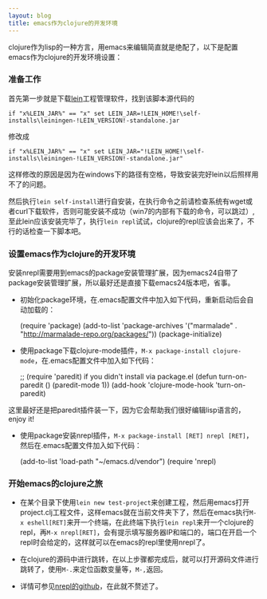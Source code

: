 ```yaml
---
layout: blog
title: emacs作为clojure的开发环境
---
```


clojure作为lisp的一种方言，用emacs来编辑简直就是绝配了，以下是配置emacs作为clojure的开发环境设置：


### 准备工作

首先第一步就是下载[lein](https://raw.github.com/technomancy/leiningen/stable/bin/lein.bat)工程管理软件，找到该脚本源代码的

    if "x%LEIN_JAR%" == "x" set LEIN_JAR=!LEIN_HOME!\self-installs\leiningen-!LEIN_VERSION!-standalone.jar

修改成

    if "x%LEIN_JAR%" == "x" set LEIN_JAR="!LEIN_HOME!\self-installs\leiningen-!LEIN_VERSION!-standalone.jar"

这样修改的原因是因为在windows下的路径有空格，导致安装完好lein以后照样用不了的问题。

然后执行`lein self-install`进行自安装，在执行命令之前请检查系统有wget或者curl下载软件，否则可能安装不成功（win7的内部有下载的命令，可以跳过）,至此lein应该安装完毕了，执行`lein repl`试试，clojure的repl应该会出来了，不行的话检查一下脚本吧。

### 设置emacs作为clojure的开发环境

安装nrepl需要用到emacs的package安装管理扩展，因为emacs24自带了package安装管理扩展，所以最好还是直接下载emacs24版本吧，省事。

* 初始化package环境，在.emacs配置文件中加入如下代码，重新启动后会自动加载的：

    (require 'package)
    (add-to-list 'package-archives
                 '("marmalade" . "http://marmalade-repo.org/packages/"))
    (package-initialize)

* 使用package下载clojure-mode插件，`M-x package-install clojure-mode`，在.emacs配置文件中加入如下代码：

    ;; (require 'paredit) if you didn't install via package.el
    (defun turn-on-paredit () (paredit-mode 1))
    (add-hook 'clojure-mode-hook 'turn-on-paredit)

这里最好还是把paredit插件装一下，因为它会帮助我们很好编辑lisp语言的，enjoy it!

* 使用package安装nrepl插件，`M-x package-install [RET] nrepl [RET]`，然后在.emacs配置文件加入如下代码： 

    (add-to-list 'load-path "~/emacs.d/vendor")
    (require 'nrepl)

### 开始emacs的clojure之旅

* 在某个目录下使用`lein new test-project`来创建工程，然后用emacs打开project.clj工程文件，这样emacs就在当前文件夹下了，然后在emacs执行`M-x eshell[RET]`来开一个终端，在此终端下执行`lein repl`来开一个clojure的repl，再`M-x nrepl[RET]`，会有提示填写服务器IP和端口的，端口在开启一个repl时会给定的，这样就可以在emacs的repl里使用nrepl了。

* 在clojure的源码中进行跳转，在以上步骤都完成后，就可以打开源码文件进行跳转了，使用`M-.`来定位函数变量等，`M-,`返回。

* 详情可参见[nrepl的github](https://github.com/kingtim/nrepl.el)，在此就不赘述了。
